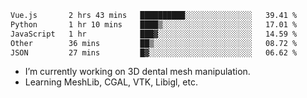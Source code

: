 <!--START_SECTION:waka-->

```txt
Vue.js       2 hrs 43 mins   ██████████░░░░░░░░░░░░░░░   39.41 %
Python       1 hr 10 mins    ████▒░░░░░░░░░░░░░░░░░░░░   17.01 %
JavaScript   1 hr            ███▓░░░░░░░░░░░░░░░░░░░░░   14.59 %
Other        36 mins         ██▒░░░░░░░░░░░░░░░░░░░░░░   08.72 %
JSON         27 mins         █▓░░░░░░░░░░░░░░░░░░░░░░░   06.62 %
```

<!--END_SECTION:waka-->

<!--
**0x11111111/0x11111111** is a ✨ _special_ ✨ repository because its `README.md` (this file) appears on your GitHub profile.

Here are some ideas to get you started:

- 🔭 I’m currently working on ...
- 🌱 I’m currently learning ...
- 👯 I’m looking to collaborate on ...
- 🤔 I’m looking for help with ...
- 💬 Ask me about ...
- 📫 How to reach me: ...
- 😄 Pronouns: ...
- ⚡ Fun fact: ...
-->
- I’m currently working on 3D dental mesh manipulation.
- Learning MeshLib, CGAL, VTK, Libigl, etc.
